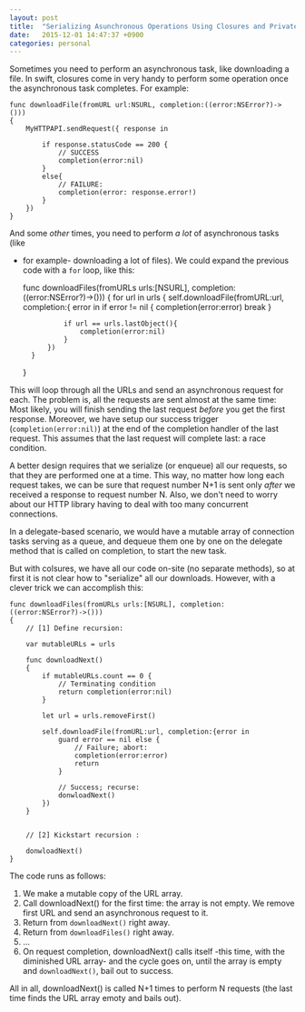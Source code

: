 ```yaml
---
layout: post
title:  "Serializing Asunchronous Operations Using Closures and Private Fucntions"
date:   2015-12-01 14:47:37 +0900
categories: personal 
---
```


Sometimes you need to perform an asynchronous task, like downloading a file. In 
swift, closures come in very handy to perform some operation once the asynchronous
task completes. For example:

    func downloadFile(fromURL url:NSURL, completion:((error:NSError?)->()))
    {
        MyHTTPAPI.sendRequest({ response in
        
            if response.statusCode == 200 {
                // SUCCESS
                completion(error:nil)
            }
            else{
				// FAILURE:
                completion(error: response.error!)
            }
        })
    }

And some _other_ times, you need to perform _a lot_ of asynchronous tasks (like 
- for example- downloading a lot of files). We could expand the previous code
with a `for` loop, like this:


    func downloadFiles(fromURLs urls:[NSURL], completion:((error:NSError?)->()))
    {
        for url in urls {
            self.downloadFile(fromURL:url, completion:{ error in 
				if error != nil {
					completion(error:error)
					break
				}

				if url == urls.lastObject(){
					completion(error:nil)
				}
            })
        }
    }

This will loop through all the URLs and send an asynchronous request for each. The problem is, all the requests are
sent almost at the same time: Most likely, you will finish sending the last request _before_ you get the first response.
Moreover, we have setup our success trigger (`completion(error:nil)`) at the end of the completion handler of the last request. This assumes that the last request will complete last: a race condition.

A better design requires that we serialize (or enqueue) all our requests, so that they are performed one at a time.
This way, no matter how long each request takes, we can be sure that request number N+1 is sent only _after_ we received
a response to request number N. Also, we don't need to worry about our HTTP library having to deal with too many 
concurrent connections.

In a delegate-based scenario, we would have a mutable array of connection tasks serving as a queue, and dequeue them
one by one on the delegate method that is called on completion, to start the new task.

But with colsures, we have all our code on-site (no separate methods), so at first it is not clear how to "serialize"
all our downloads. However, with a clever trick we can accomplish this:

	func downloadFiles(fromURLs urls:[NSURL], completion:((error:NSError?)->()))
    {
		// [1] Define recursion:

		var mutableURLs = urls

		func downloadNext() 
		{
			if mutableURLs.count == 0 {
				// Terminating condition
				return completion(error:nil)
			}

			let url = urls.removeFirst()

			self.downloadFile(fromURL:url, completion:{error in 
				guard error == nil else {
					// Failure; abort:
					completion(error:error)
					return
				}

				// Success; recurse:
				donwloadNext()
			})
		}


		// [2] Kickstart recursion :

		donwloadNext()
    }
  

The code runs as follows:

1. We make a mutable copy of the URL array.
2. Call downloadNext() for the first time: the array is not empty. We remove first URL and send an asynchronous request to it.
3. Return from `downloadNext()` right away.
4. Return from `downloadFiles()` right away.
5. ...
6. On request completion, downloadNext() calls itself -this time, with the diminished URL array- and the
cycle goes on, until the array is empty and `downloadNext()`, bail out to success.

All in all, downloadNext() is called N+1 times to perform N requests (the last time finds the URL array emoty and bails out).

